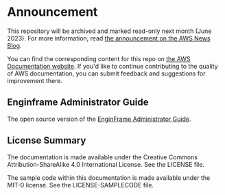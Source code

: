 # Announcement

This repository will be archived and marked read-only next month (June 2023). For more information, read [the announcement on the AWS News Blog](https://aws.amazon.com/blogs/aws/retiring-the-aws-documentation-on-github/).

You can find the corresponding content for this repo on [the AWS Documentation website](https://docs.aws.amazon.com/enginframe/latest/ag). If you'd like to continue contributing to the quality of AWS documentation, you can submit feedback and suggestions for improvement there.

## Enginframe Administrator Guide

The open source version of the [EnginFrame Administrator Guide](doc_source/index.md).

## License Summary

The documentation is made available under the Creative Commons Attribution-ShareAlike 4.0 International License. See the LICENSE file.

The sample code within this documentation is made available under the MIT-0 license. See the LICENSE-SAMPLECODE file.
